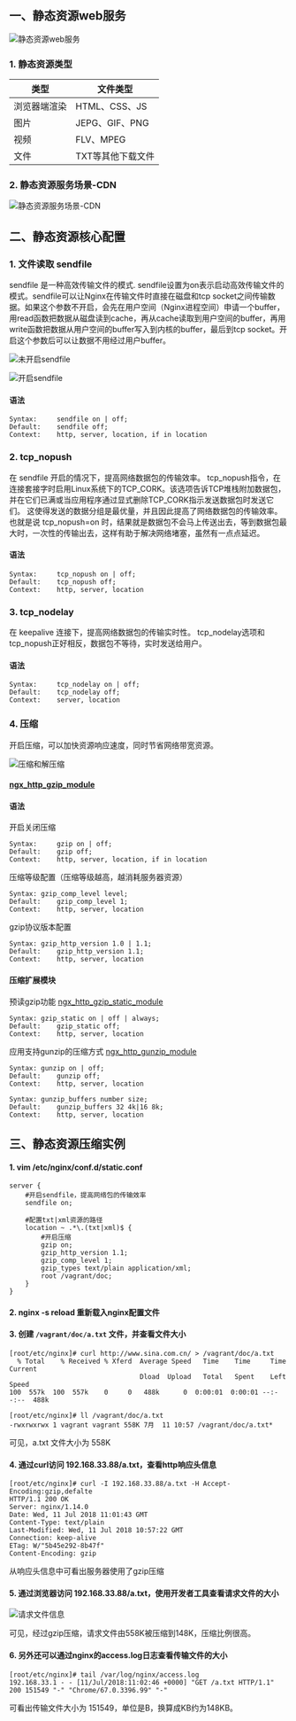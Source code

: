## 一、静态资源web服务

![静态资源web服务](http://md.s1031.cn/xsj/2018_7_10_2018-07-10_182440.jpg)

### 1. 静态资源类型

类型|文件类型
-|-
浏览器端渲染|HTML、CSS、JS
图片|JEPG、GIF、PNG
视频|FLV、MPEG
文件|TXT等其他下载文件

### 2. 静态资源服务场景-CDN

![静态资源服务场景-CDN](http://md.s1031.cn/xsj/2018_7_10_2018-07-10_184108.jpg)


## 二、静态资源核心配置

### 1. 文件读取 sendfile

sendfile 是一种高效传输文件的模式.
sendfile设置为on表示启动高效传输文件的模式。sendfile可以让Nginx在传输文件时直接在磁盘和tcp socket之间传输数据。如果这个参数不开启，会先在用户空间（Nginx进程空间）申请一个buffer，用read函数把数据从磁盘读到cache，再从cache读取到用户空间的buffer，再用write函数把数据从用户空间的buffer写入到内核的buffer，最后到tcp socket。开启这个参数后可以让数据不用经过用户buffer。

![未开启sendfile](http://md.s1031.cn/xsj/2018_7_11_2018-07-11_170606.jpg)

![开启sendfile](http://md.s1031.cn/xsj/2018_7_11_2018-07-11_170543.jpg)

#### 语法

    Syntax:		sendfile on | off;
    Default:	sendfile off;
    Context:	http, server, location, if in location


### 2. tcp_nopush

在 sendfile 开启的情况下，提高网络数据包的传输效率。
tcp_nopush指令，在连接套接字时启用Linux系统下的TCP_CORK。该选项告诉TCP堆栈附加数据包，并在它们已满或当应用程序通过显式删除TCP_CORK指示发送数据包时发送它们。 这使得发送的数据分组是最优量，并且因此提高了网络数据包的传输效率。
也就是说 tcp_nopush=on 时，结果就是数据包不会马上传送出去，等到数据包最大时，一次性的传输出去，这样有助于解决网络堵塞，虽然有一点点延迟。

#### 语法

    Syntax:		tcp_nopush on | off;
    Default:	tcp_nopush off;
    Context:	http, server, location


### 3. tcp_nodelay

在 keepalive 连接下，提高网络数据包的传输实时性。
tcp_nodelay选项和tcp_nopush正好相反，数据包不等待，实时发送给用户。

#### 语法

    Syntax:		tcp_nodelay on | off;
    Default:	tcp_nodelay off;
    Context:	server, location
	
	
### 4. 压缩

开启压缩，可以加快资源响应速度，同时节省网络带宽资源。

![压缩和解压缩](http://md.s1031.cn/xsj/2018_7_11_2018-07-11_174549.jpg)

#### [ngx_http_gzip_module](http://nginx.org/en/docs/http/ngx_http_gzip_module.html)

#### 语法

开启关闭压缩

    Syntax:		gzip on | off;
    Default:	gzip off;
    Context:	http, server, location, if in location
	
压缩等级配置（压缩等级越高，越消耗服务器资源）

	Syntax:	gzip_comp_level level;
	Default:	gzip_comp_level 1;
	Context:	http, server, location

gzip协议版本配置

	Syntax:	gzip_http_version 1.0 | 1.1;
	Default:	gzip_http_version 1.1;
	Context:	http, server, location

#### 压缩扩展模块

预读gzip功能 [ngx_http_gzip_static_module](http://nginx.org/en/docs/http/ngx_http_gzip_static_module.html)

	Syntax:	gzip_static on | off | always;
	Default:	gzip_static off;
	Context:	http, server, location

应用支持gunzip的压缩方式 [ngx_http_gunzip_module](http://nginx.org/en/docs/http/ngx_http_gunzip_module.html)

	Syntax:	gunzip on | off;
	Default:	gunzip off;
	Context:	http, server, location

	Syntax:	gunzip_buffers number size;
	Default:	gunzip_buffers 32 4k|16 8k;
	Context:	http, server, location

## 三、静态资源压缩实例

#### **1. vim /etc/nginx/conf.d/static.conf**

```
server {
    #开启sendfile，提高网络包的传输效率
    sendfile on;

    #配置txt|xml资源的路径
    location ~ .*\.(txt|xml)$ {
        #开启压缩
        gzip on;
        gzip_http_version 1.1;
        gzip_comp_level 1;
        gzip_types text/plain application/xml;
        root /vagrant/doc;
    }
}
```

#### **2. nginx -s reload 重新载入nginx配置文件**

#### **3. 创建 `/vagrant/doc/a.txt` 文件，并查看文件大小**

```
[root/etc/nginx]# curl http://www.sina.com.cn/ > /vagrant/doc/a.txt
  % Total    % Received % Xferd  Average Speed   Time    Time     Time  Current
                                 Dload  Upload   Total   Spent    Left  Speed
100  557k  100  557k    0     0   488k      0  0:00:01  0:00:01 --:--:--  488k

[root/etc/nginx]# ll /vagrant/doc/a.txt
-rwxrwxrwx 1 vagrant vagrant 558K 7月  11 10:57 /vagrant/doc/a.txt*
```
可见，a.txt 文件大小为 558K

#### **4. 通过curl访问 192.168.33.88/a.txt，查看http响应头信息**

```
[root/etc/nginx]# curl -I 192.168.33.88/a.txt -H Accept-Encoding:gzip,defalte
HTTP/1.1 200 OK
Server: nginx/1.14.0
Date: Wed, 11 Jul 2018 11:01:43 GMT
Content-Type: text/plain
Last-Modified: Wed, 11 Jul 2018 10:57:22 GMT
Connection: keep-alive
ETag: W/"5b45e292-8b47f"
Content-Encoding: gzip
```
从响应头信息中可看出服务器使用了gzip压缩

#### **5. 通过浏览器访问 192.168.33.88/a.txt，使用开发者工具查看请求文件的大小**

![请求文件信息](http://md.s1031.cn/xsj/2018_7_11_2018-07-11_190500.jpg)

可见，经过gzip压缩，请求文件由558K被压缩到148K，压缩比例很高。

#### **6. 另外还可以通过nginx的access.log日志查看传输文件的大小**

```
[root/etc/nginx]# tail /var/log/nginx/access.log
192.168.33.1 - - [11/Jul/2018:11:02:46 +0000] "GET /a.txt HTTP/1.1" 200 151549 "-" "Chrome/67.0.3396.99" "-"
```

可看出传输文件大小为 151549，单位是B，换算成KB约为148KB。
